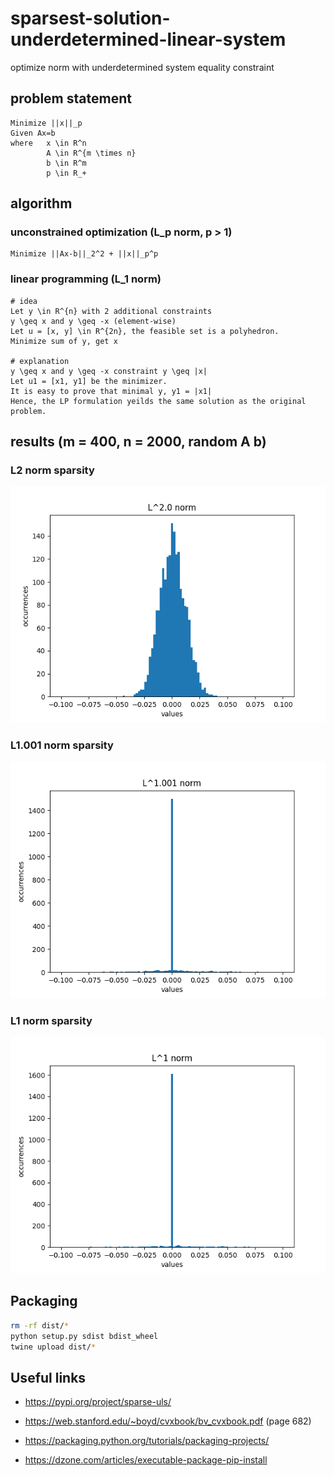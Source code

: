 # sparsest-solution-underdetermined-linear-system
optimize norm with underdetermined system equality constraint

## problem statement

```
Minimize ||x||_p
Given Ax=b
where   x \in R^n
        A \in R^{m \times n}
        b \in R^m
        p \in R_+
```

## algorithm

### unconstrained optimization (L_p norm, p > 1)

```
Minimize ||Ax-b||_2^2 + ||x||_p^p
```

### linear programming (L_1 norm)

```
# idea
Let y \in R^{n} with 2 additional constraints
y \geq x and y \geq -x (element-wise)
Let u = [x, y] \in R^{2n}, the feasible set is a polyhedron.
Minimize sum of y, get x

# explanation
y \geq x and y \geq -x constraint y \geq |x|
Let u1 = [x1, y1] be the minimizer.
It is easy to prove that minimal y, y1 = |x1|
Hence, the LP formulation yeilds the same solution as the original problem.
```

## results (m = 400, n = 2000, random A b)

### L2 norm sparsity

![norm2](https://raw.githubusercontent.com/khanhhhh/sparse-uls/main/assets/norm2.png)

### L1.001 norm sparsity

![norm1001](https://raw.githubusercontent.com/khanhhhh/sparse-uls/main/assets/norm1001.png)

### L1 norm sparsity

![norm1](https://raw.githubusercontent.com/khanhhhh/sparse-uls/main/assets/norm1.png)

## Packaging

```bash
rm -rf dist/*
python setup.py sdist bdist_wheel
twine upload dist/*

```


## Useful links

- https://pypi.org/project/sparse-uls/

- https://web.stanford.edu/~boyd/cvxbook/bv_cvxbook.pdf (page 682)

- https://packaging.python.org/tutorials/packaging-projects/

- https://dzone.com/articles/executable-package-pip-install
